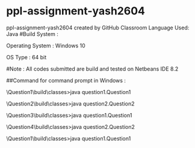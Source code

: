 # ppl-assignment-yash2604
ppl-assignment-yash2604 created by GitHub Classroom
Language Used: Java #Build System :

Operating System : Windows 10

OS Type : 64 bit

#Note : All codes submitted are build and tested on Netbeans IDE 8.2

##Command for command prompt in Windows :

\Question1\build\classes>java question1.Question1

\Question2\build\classes>java question2.Question2

\Question3\build\classes>java question1.Question1

\Question4\build\classes>java question2.Question2

\Question1\build\classes>java question1.Question1
